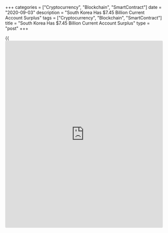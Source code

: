 +++
categories = ["Cryptocurrency", "Blockchain", "SmartContract"]
date = "2020-09-03"
description = "South Korea Has $7.45 Billion Current Account Surplus"
tags = ["Cryptocurrency", "Blockchain", "SmartContract"]
title = "South Korea Has $7.45 Billion Current Account Surplus"
type = "post"
+++

{{<iframe id="large-banner" src="https://www.bounty.group/#slide=18.0" width="100%" height="600" scrolling="no" style="border: 0px solid rgb(216, 221, 230); border-radius: 3px;">}}

South Korea had a current account surplus of $7.45 billion in July, the
Bank of Korea said on Friday - following the $6.88 billion surplus in
June.

The goods account surplus widened to $6.97 billion compared to $6.18
billion in July 2019. The services account deficit decreased to $1.11
billion from $1.55 billion in July last year, owing to an improvement in
the travel account.

The primary income account surplus narrowed from $2.47 billion last year
to $1.95 billion in July of this year, in line with a decrease in the
income on equity.

For comments and feedback [contact](https://www.playgroundfx.com/contact/): editorial@rtt[news](https://www.letsplayfx.com/blog/forex-news-website/).com

[Economic News][1]

 **What parts of the world are seeing the best (and worst) economic
performances lately? Click[here][2] to check out our [Econ Scorecard][2]
and find out! See up-to-the-moment [ranking](https://www.playgroundfx.com/blog/crypto-exchange-ranking/)s for the best and worst
performers in [GDP][3], [unemployment rate][4], [inflation][5] and much
more.**

   1. www.rtt[news](https://www.letsplayfx.com/blog/forex-news-website/).com/Content/EconomicNews.aspx
   2. www.rtt[news](https://www.letsplayfx.com/blog/forex-news-website/).com/economic-scorecard/world-rank/PPI/highest-performance.aspx
   3. www.rtt[news](https://www.letsplayfx.com/blog/forex-news-website/).com/economic-scorecard/world-rank/GDP/highest-performance.aspx
   4. www.rtt[news](https://www.letsplayfx.com/blog/forex-news-website/).com/economic-scorecard/world-rank/unemployment-rate/lowest-performance.aspx
   5. www.rtt[news](https://www.letsplayfx.com/blog/forex-news-website/).com/economic-scorecard/world-rank/CPI/highest-performance.aspx